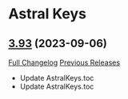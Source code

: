# Astral Keys

## [3.93](https://github.com/astralguild/AstralKeys/tree/3.93) (2023-09-06)
[Full Changelog](https://github.com/astralguild/AstralKeys/compare/3.92...3.93) [Previous Releases](https://github.com/astralguild/AstralKeys/releases)

- Update AstralKeys.toc  
- Update AstralKeys.toc  